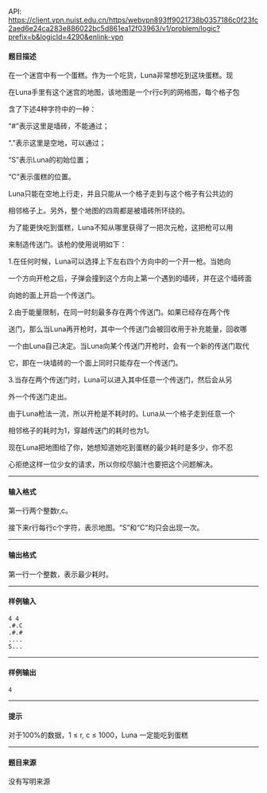API: https://client.vpn.nuist.edu.cn/https/webvpn893ff9021738b0357186c0f23fc2aed6e24ca283e886022bc5d861ea12f03963/v1/problem/logic?prefix=b&logicId=4290&enlink-vpn

#### 题目描述

在一个迷宫中有一个蛋糕。作为一个吃货，Luna非常想吃到这块蛋糕。现

在Luna手里有这个迷宫的地图，该地图是一个r行c列的网格图，每个格子包

含了下述4种字符中的一种：

“#”表示这里是墙砖，不能通过；

“.”表示这里是空地，可以通过；

“S”表示Luna的初始位置；

“C”表示蛋糕的位置。

Luna只能在空地上行走，并且只能从一个格子走到与这个格子有公共边的

相邻格子上。另外，整个地图的四周都是被墙砖所环绕的。

为了能更快吃到蛋糕，Luna不知从哪里获得了一把次元枪，这把枪可以用

来制造传送门。该枪的使用说明如下：

1.在任何时候，Luna可以选择上下左右四个方向中的一个开一枪。当她向

一个方向开枪之后，子弹会撞到这个方向上第一个遇到的墙砖，并在这个墙砖面

向她的面上开启一个传送门。

2.由于能量限制，在同一时刻最多存在两个传送门。如果已经存在两个传

送门，那么当Luna再开枪时，其中一个传送门会被回收用于补充能量，回收哪

一个由Luna自己决定。当Luna向某个传送门开枪时，会有一个新的传送门取代

它，即在一块墙砖的一个面上同时只能存在一个传送门。

3.当存在两个传送门时，Luna可以进入其中任意一个传送门，然后会从另

外一个传送门走出。

由于Luna枪法一流，所以开枪是不耗时的。Luna从一个格子走到任意一个

相邻格子的耗时为1，穿越传送门的耗时也为1。

现在Luna把地图给了你，她想知道她吃到蛋糕的最少耗时是多少，你不忍

心拒绝这样一位少女的请求，所以你绞尽脑汁也要把这个问题解决。

---

#### 输入格式

第一行两个整数r,c。

接下来r行每行c个字符，表示地图。“S”和“C”均只会出现一次。

---

#### 输出格式

第一行一个整数，表示最少耗时。

---

#### 样例输入
```
4 4
.#.C
.#.#
....
S...
```

---

#### 样例输出
```
4
```

---

#### 提示

对于100%的数据，1 ≤ r, c ≤ 1000，Luna 一定能吃到蛋糕

---

#### 题目来源

没有写明来源